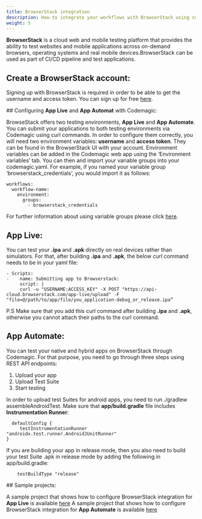 ```yaml
---
title: BrowserStack integration
description: How to integrate your workflows with BrowserStack using codemagic.yaml
weight: 5
---
```


**BrowserStack** is a cloud web and mobile testing platform that provides the ability to test websites and mobile applications across on-demand browsers, operating systems and real mobile devices.BrowserStack can be used as part of CI/CD pipeline and test applications.


## Create a BrowserStack account:

Signing up with BrowserStack is required in order to be able to get the username and access token. You can sign up for free [here](https://www.browserstack.com/).

## Configuring **App Live** and **App Automat** with Codemagic:

BrowseStack offers two testing environments, **App Live** and **App Automate**. You can submit your applications to both testing environments via Codemagic using curl commands. In order to configure them correctly, you will need two environment variables: **username** and **access token**. They can be found in the BrowserStack UI with your account. Environment variables can be added in the Codemagic web app using the ‘Environment variables’ tab. You can then and import your variable groups into your codemagic.yaml. For example, if you named your variable group ‘browserstack_credentials’, you would import it as follows:

```
workflows:
  workflow-name:
    environment:
      groups:
        - browserstack_credentials

```

For further information about using variable groups please click [here](https://docs.codemagic.io/variables/environment-variable-groups/).

## App Live:
You can test your **.ipa** and **.apk** directly on real devices rather than simulators. For that, after building **.ipa** and **.apk**, the below curl command needs to be in your yaml file:

```
- Scripts:
-    name: Submitting app to Browserstack:
     script: |
     curl -u "USERNAME:ACCESS_KEY" -X POST "https://api-cloud.browserstack.com/app-live/upload" -F "file=@/path/to/app/file/you_application-debug_or_release.ipa”

```

P.S Make sure that you add this curl command after building **.ipa** and **.apk**, otherwise you cannot attach their paths to the curl command.

## App Automate:

You can test your native and hybrid apps on BrowserStack through Codemagic. For that purpose, you need to go through three steps using REST API endpoints:
1. Upload your app
2. Upload Test Suite
3. Start testing

In order to upload test Suites for android apps, you need to run ./gradlew assembleAndroidTest. Make sure that **app/build.gradle** file includes **Instrumentation Runner**:

```
  defaultConfig {
     testInstrumentationRunner "androidx.test.runner.AndroidJUnitRunner"
}
```

If you are building your app in release mode, then you also need to build your test Suite .apk in release mode by adding the following in app/build.gradle:
```
    testBuildType "release"
```

## Sample projects:

A sample project that shows how to configure BrowserStack integration for **App Live** is available [here](https://github.com/icarusdust/app_live_browserstack_integration)
A sample project that shows how to configure BrowserStack integration for **App Automate** is available [here](https://github.com/icarusdust/app_automate_browserstack_integration)


